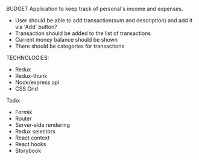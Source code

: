 BUDGET
Application to keep track of personal's income and expenses.

- User should be able to add transaction(sum and description) and add it via 'Add' button?
- Transaction should be added to the list of transactions
- Current money balance should be shown
- There should be categories for transactions

TECHNOLOGIES:

- Redux
- Redux-thunk
- Node/express api
- CSS Grid

Todo:

- Formik
- Router
- Server-side rendering
- Redux selectors
- React context
- React hooks
- Storybook
